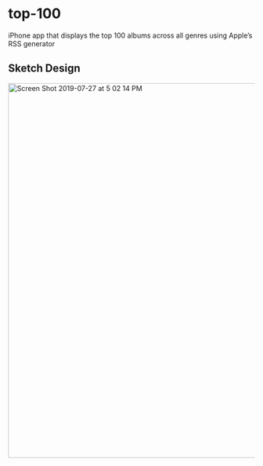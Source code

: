 # top-100
iPhone app that displays the top 100 albums across all genres using Apple’s RSS generator

## Sketch Design 

<img width="764" alt="Screen Shot 2019-07-27 at 5 02 14 PM" src="https://user-images.githubusercontent.com/23179585/62000289-5b985580-b090-11e9-99d9-fe8bc792281b.png">
